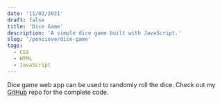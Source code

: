 ```yaml
---
date: '11/02/2021'
draft: false
title: 'Dice Game'
description: 'A simple dice game built with JavaScript.'
slug: '/pensieve/dice-game'
tags:
  - CSS
  - HTML
  - JavaScript
---
```


Dice game web app can be used to randomly roll the dice. Check out my [GitHub](https://github.com/khushnoodasif/dice-game) repo for the complete code.
